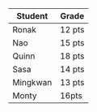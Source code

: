 | Student | Grade |
|----------|----------|
| Ronak | 12 pts |
| Nao | 15 pts |
| Quinn | 18 pts |
| Sasa | 14 pts |
| Mingkwan | 13 pts |
| Monty | 16pts |
